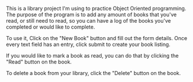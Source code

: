 This is a library project I'm using to practice Object Oriented programming. The purpose of the program is to add any amount of books that you've read, or still need to read, so you can have a log of the books you've completed or would like to complete.

To use it, Click on the "New Book" button and fill out the form details. Once every text field has an entry, click submit to create your book listing.

If you would like to mark a book as read, you can do that by clicking the "Read" button on the book.

To delete a book from your library, click the "Delete" button on the book.